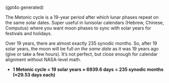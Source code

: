 (gpt4o generated)

The Metonic cycle is a 19-year period after which lunar phases repeat on the same solar dates. Super useful in lunisolar calendars (Hebrew, Chinese, Computus) where you want moon phases to sync with solar years for festivals and holidays.

Over 19 years, there are almost exactly 235 synodic months. So, after 19 solar years, the moon will be full *on the same date* as it was 19 years ago (give or take a few hours). It’s not perfect, but close enough for calendar alignment without NASA-level math.

- **1 Metonic cycle = 19 solar years ≈ 6939.6 days**
**= 235 synodic months (≈29.53 days each)**
